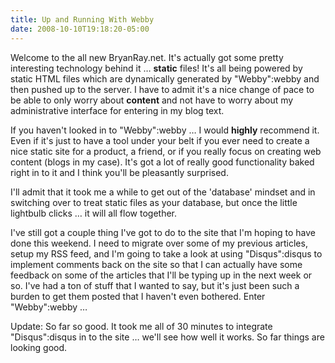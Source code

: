 ```yaml
---
title: Up and Running With Webby
date: 2008-10-10T19:18:20-05:00
---
```


Welcome to the all new BryanRay.net. It's actually got some pretty interesting technology behind it … **static** files! It's all being powered by static HTML files which are dynamically generated by "Webby":webby and then pushed up to the server. I have to admit it's a nice change of pace to be able to only worry about **content** and not have to worry about my administrative interface for entering in my blog text.

If you haven't looked in to "Webby":webby … I would **highly** recommend it. Even if it's just to have a tool under your belt if you ever need to create a nice static site for a product, a friend, or if you really focus on creating web content (blogs in my case). It's got a lot of really good functionality baked right in to it and I think you'll be pleasantly surprised.

I'll admit that it took me a while to get out of the 'database' mindset and in switching over to treat static files as your database, but once the little lightbulb clicks … it will all flow together.

I've still got a couple thing I've got to do to the site that I'm hoping to have done this weekend. I need to migrate over some of my previous articles, setup my RSS feed, and I'm going to take a look at using "Disqus":disqus to implement comments back on the site so that I can actually have some feedback on some of the articles that I'll be typing up in the next week or so. I've had a ton of stuff that I wanted to say, but it's just been such a burden to get them posted that I haven't even bothered. Enter "Webby":webby …

Update: So far so good. It took me all of 30 minutes to integrate "Disqus":disqus in to the site … we'll see how well it works. So far things are looking good.
